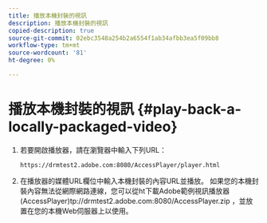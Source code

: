 ```yaml
---
title: 播放本機封裝的視訊
description: 播放本機封裝的視訊
copied-description: true
source-git-commit: 02ebc3548a254b2a6554f1ab34afbb3ea5f09bb8
workflow-type: tm+mt
source-wordcount: '81'
ht-degree: 0%

---
```


# 播放本機封裝的視訊 {#play-back-a-locally-packaged-video}

1. 若要開啟播放器，請在瀏覽器中輸入下列URL：

   ```
   https://drmtest2.adobe.com:8080/AccessPlayer/player.html
   ```

1. 在播放器的媒體URL欄位中輸入本機封裝的內容URL並播放。
如果您的本機封裝內容無法從網際網路連線，您可以從ht下載Adobe範例視訊播放器(AccessPlayer)<span></span>tp://drmtest2.adobe.com:8080/AccessPlayer.zip ，並放置在您的本機Web伺服器上以使用。

